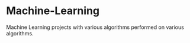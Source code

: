 # Machine-Learning
Machine Learning projects with various algorithms performed on various algorithms.
